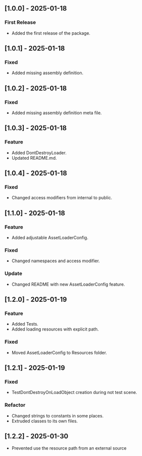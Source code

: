 ## [1.0.0] - 2025-01-18
### First Release
- Added the first release of the package.
## [1.0.1] - 2025-01-18
### Fixed
- Added missing assembly definition.
## [1.0.2] - 2025-01-18
### Fixed
- Added missing assembly definition meta file.
## [1.0.3] - 2025-01-18
### Feature
- Added DontDestroyLoader.
- Updated README.md.
## [1.0.4] - 2025-01-18
### Fixed
- Changed access modifiers from internal to public.
## [1.1.0] - 2025-01-18
### Feature
- Added adjustable AssetLoaderConfig.
### Fixed
- Changed namespaces and access modifier.
### Update
- Changed README with new AssetLoaderConfig feature.
## [1.2.0] - 2025-01-19
### Feature
- Added Tests.
- Added loading resources with explicit path.
### Fixed
- Moved AssetLoaderConfig to Resources folder.
## [1.2.1] - 2025-01-19
### Fixed
- TestDontDestroyOnLoadObject creation during not test scene.
### Refactor
- Changed strings to constants in some places.
- Extruded classes to its own files.
## [1.2.2] - 2025-01-30
- Prevented use the resource path from an external source